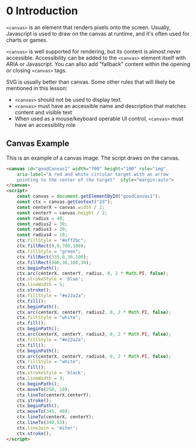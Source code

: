 # 0 Introduction

`<canvas>` is an element that renders pixels onto the screen. Usually, Javascript is used to draw on the canvas at runtime, and it's often used for charts or games.

`<canvas>` is well supported for rendering, but its content is almost never accessible. Accessibility can be added to the `<canvas>` element itself with ARIA or Javascript. You can allso add "fallback" content within the opening or closing `<canvas>` tags.

SVG is usually better than canvas. Some other rules that will likely be mentioned in this lesson:
- `<canvas>` should not be used to display text.
- `<canvas>` must have an accessible name and description that matches content and visible text
- When used as a mouse/keyboard operable UI control, `<canvas>` must have an accessiblity role

## Canvas Example

This is an example of a canvas image. The script draws on the canvas.

```html
<canvas id="goodCanvas1" width="700" height="100" role="img"
    aria-label="A red and white circular target with an arrow  
    pointing to the center of the target"  style="margin:auto">
</canvas>
<script>
	const canvas = document.getElementById("goodCanvas1");
	const ctx = canvas.getContext("2d");
	const centerX = canvas.width / 2;
	const centerY = canvas.height / 2;
	const radius = 40;
	const radius2 = 30;
	const radius3 = 20;
	const radius4 = 10;
	ctx.fillStyle = "#eff2bc";
	ctx.fillRect(0,0,700,100);
	ctx.fillStyle = "green";
	ctx.fillRect(335,0,30,100);
	ctx.fillRect(300,36,100,30);
	ctx.beginPath();
	ctx.arc(centerX, centerY, radius, 0, 2 * Math.PI, false);
	ctx.strokeStyle = 'blue';
	ctx.lineWidth = 5;
	ctx.stroke();
	ctx.fillStyle = "#e22a2a";
	ctx.fill();
	ctx.beginPath();
	ctx.arc(centerX, centerY, radius2, 0, 2 * Math.PI, false);
	ctx.fillStyle = "white";
	ctx.fill();
	ctx.beginPath();
	ctx.arc(centerX, centerY, radius3, 0, 2 * Math.PI, false);
	ctx.fillStyle = "#e22a2a";
	ctx.fill();
	ctx.beginPath();
	ctx.arc(centerX, centerY, radius4, 0, 2 * Math.PI, false);
	ctx.fillStyle = "white";
	ctx.fill();
	ctx.strokeStyle = 'black';
	ctx.lineWidth = 3;
	ctx.beginPath();
	ctx.moveTo(250, 10);
	ctx.lineTo(centerX,centerY);
	ctx.stroke();
	ctx.beginPath();
	ctx.moveTo(345, 40);
	ctx.lineTo(centerX, centerY);
	ctx.lineTo(340,53);
	ctx.lineJoin = 'miter';
	ctx.stroke();
</script>
```